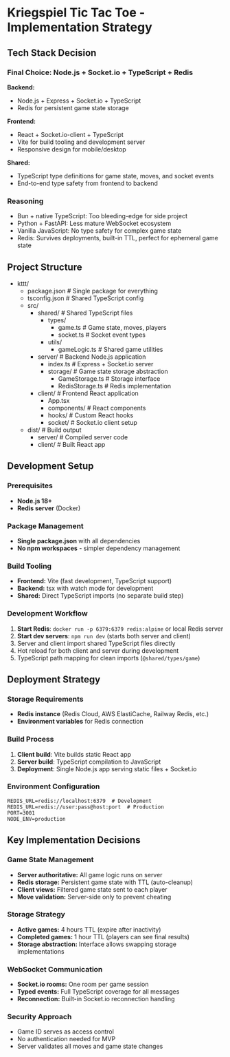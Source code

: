 # Kriegspiel Tic Tac Toe - Implementation Strategy

## Tech Stack Decision

### Final Choice: Node.js + Socket.io + TypeScript + Redis

**Backend:**

- Node.js + Express + Socket.io + TypeScript
- Redis for persistent game state storage

**Frontend:**

- React + Socket.io-client + TypeScript
- Vite for build tooling and development server
- Responsive design for mobile/desktop

**Shared:**

- TypeScript type definitions for game state, moves, and socket events
- End-to-end type safety from frontend to backend

### Reasoning

- Bun + native TypeScript: Too bleeding-edge for side project
- Python + FastAPI: Less mature WebSocket ecosystem
- Vanilla JavaScript: No type safety for complex game state
- Redis: Survives deployments, built-in TTL, perfect for ephemeral game state

## Project Structure

- kttt/
  - package.json # Single package for everything
  - tsconfig.json # Shared TypeScript config
  - src/
    - shared/ # Shared TypeScript files
      - types/
        - game.ts # Game state, moves, players
        - socket.ts # Socket event types
      - utils/
        - gameLogic.ts # Shared game utilities
    - server/ # Backend Node.js application
      - index.ts # Express + Socket.io server
      - storage/ # Game state storage abstraction
        - GameStorage.ts # Storage interface
        - RedisStorage.ts # Redis implementation
    - client/ # Frontend React application
      - App.tsx
      - components/ # React components
      - hooks/ # Custom React hooks
      - socket/ # Socket.io client setup
  - dist/ # Build output
    - server/ # Compiled server code
    - client/ # Built React app

## Development Setup

### Prerequisites

- **Node.js 18+**
- **Redis server** (Docker)

### Package Management

- **Single package.json** with all dependencies
- **No npm workspaces** - simpler dependency management

### Build Tooling

- **Frontend:** Vite (fast development, TypeScript support)
- **Backend:** tsx with watch mode for development
- **Shared:** Direct TypeScript imports (no separate build step)

### Development Workflow

1. **Start Redis**: `docker run -p 6379:6379 redis:alpine` or local Redis server
2. **Start dev servers**: `npm run dev` (starts both server and client)
3. Server and client import shared TypeScript files directly
4. Hot reload for both client and server during development
5. TypeScript path mapping for clean imports (`@shared/types/game`)

## Deployment Strategy

### Storage Requirements

- **Redis instance** (Redis Cloud, AWS ElastiCache, Railway Redis, etc.)
- **Environment variables** for Redis connection

### Build Process

1. **Client build**: Vite builds static React app
2. **Server build**: TypeScript compilation to JavaScript
3. **Deployment**: Single Node.js app serving static files + Socket.io

### Environment Configuration

```env
REDIS_URL=redis://localhost:6379  # Development
REDIS_URL=redis://user:pass@host:port  # Production
PORT=3001
NODE_ENV=production
```

## Key Implementation Decisions

### Game State Management

- **Server authoritative:** All game logic runs on server
- **Redis storage:** Persistent game state with TTL (auto-cleanup)
- **Client views:** Filtered game state sent to each player
- **Move validation:** Server-side only to prevent cheating

### Storage Strategy

- **Active games:** 4 hours TTL (expire after inactivity)
- **Completed games:** 1 hour TTL (players can see final results)
- **Storage abstraction:** Interface allows swapping storage implementations

### WebSocket Communication

- **Socket.io rooms:** One room per game session
- **Typed events:** Full TypeScript coverage for all messages
- **Reconnection:** Built-in Socket.io reconnection handling

### Security Approach

- Game ID serves as access control
- No authentication needed for MVP
- Server validates all moves and game state changes
